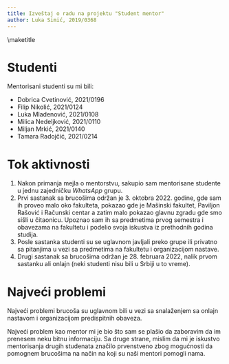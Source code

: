 ```yaml
---
title: Izveštaj o radu na projektu "Student mentor"
author: Luka Simić, 2019/0368
---
```


\maketitle

# Studenti

Mentorisani studenti su mi bili:

- Dobrica Cvetinović, 2021/0196
- Filip Nikolić, 2021/0124
- Luka Mladenović, 2021/0108
- Milica Nedeljković, 2021/0110
- Miljan Mrkić, 2021/0140
- Tamara Radojčić, 2021/0214

# Tok aktivnosti

1. Nakon primanja mejla o mentorstvu, sakupio sam mentorisane studente u jednu zajedničku *WhatsApp* grupu.
2. Prvi sastanak sa brucošima održan je 3. oktobra 2022. godine, gde sam ih proveo malo oko fakulteta, pokazao gde je Mašinski fakultet, Paviljon Rašović i Računski centar a zatim malo pokazao glavnu zgradu gde smo sišli u čitaonicu. Upoznao sam ih sa predmetima prvog semestra i obavezama na fakultetu i podelio svoja iskustva iz prethodnih godina studija.
3. Posle sastanka studenti su se uglavnom javljali preko grupe ili privatno sa pitanjima u vezi sa predmetima na fakultetu i organizacijom nastave.
4. Drugi sastanak sa brucošima održan je 28. februara 2022, nalik prvom sastanku ali onlajn (neki studenti nisu bili u Srbiji u to vreme).

# Najveći problemi

Najveći problemi brucoša su uglavnom bili u vezi sa snalaženjem sa onlajn nastavom i organizacijom predispitnih obaveza.

Najveći problem kao mentor mi je bio što sam se plašio da zaboravim da im prenesem neku bitnu informaciju. Sa druge strane, mislim da mi je iskustvo mentorisanja drugih studenata značilo prvenstveno zbog mogućnosti da pomognem brucošima na način na koji su naši mentori pomogli nama.
